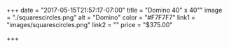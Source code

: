 +++
date = "2017-05-15T21:57:17-07:00"
title = "Domino 40\" x 40\""
image = "./squarescircles.png"
alt = "Domino"
color = "#F7F7F7"
link1 = "images/squarescircles.png"
link2 = ""
price = "$375.00"

+++
